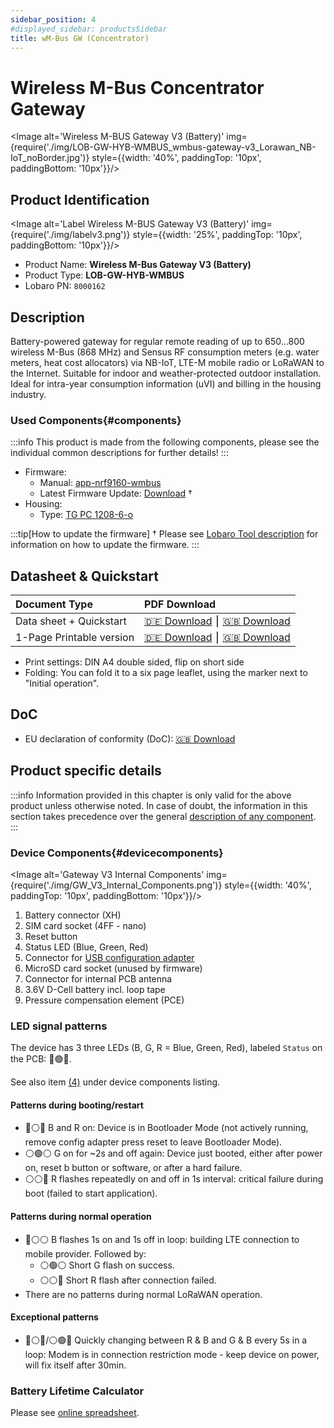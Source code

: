 ```yaml
---
sidebar_position: 4
#displayed_sidebar: productsSidebar
title: wM-Bus GW (Concentrator)
---
```


# Wireless M-Bus Concentrator Gateway

<Image alt='Wireless M-BUS Gateway V3 (Battery)'
img={require('./img/LOB-GW-HYB-WMBUS_wmbus-gateway-v3_Lorawan_NB-IoT_noBorder.jpg')}
style={{width: '40%', paddingTop: '10px', paddingBottom: '10px'}}/>

## Product Identification

<Image alt='Label Wireless M-BUS Gateway V3 (Battery)'
img={require('./img/labelv3.png')}
style={{width: '25%', paddingTop: '10px', paddingBottom: '10px'}}/>

* Product Name: **Wireless M-Bus Gateway V3 (Battery)**
* Product Type: **LOB-GW-HYB-WMBUS**
* Lobaro PN: `8000162`

## Description

Battery-powered gateway for regular remote reading of up to 650...800 wireless M-Bus (868 MHz) and Sensus RF consumption
meters (e.g. water meters, heat cost allocators) via NB-IoT, LTE-M mobile radio or LoRaWAN to the Internet. Suitable for
indoor and weather-protected outdoor installation. Ideal for intra-year consumption information (uVI) and billing in the
housing industry.

### Used Components{#components}

:::info
This product is made from the following components, please see the individual common descriptions for
further details!
:::

* Firmware:
    * Manual: [app-nrf9160-wmbus](/components/firmware/app-nrf9160-wmbus/introduction.md)
    * Latest Firmware Update: [Download](https://files.lobaro.com/s/9Zo3KQnXJDHNMgE) †
* Housing:
    * Type: [TG PC 1208-6-o](/components/enclosures/spelsberg_TG_PC_1208-6-o.md)

:::tip[How to update the firmware]
† Please see [Lobaro Tool description](/configuration/lobaro-config-tool#fwupdate) for information on how to update the
firmware.
:::

## Datasheet & Quickstart

| Document Type            | PDF Download                                                                                                                                                 |
|:-------------------------|:-------------------------------------------------------------------------------------------------------------------------------------------------------------|
| Data sheet + Quickstart  | [🇩🇪 Download](https://files.lobaro.com/index.php/s/SArz8mXdRTwyCHQ/download) ⎮ [🇬🇧 Download](https://files.lobaro.com/index.php/s/zS2J32EZX6mTxtQ/download) |
| 1-Page Printable version | [🇩🇪 Download](https://files.lobaro.com/index.php/s/r6M8kEsE2jwEQGx/download) ⎮ [🇬🇧 Download](https://files.lobaro.com/index.php/s/yFiXeAX7yoBH67s/download) |

* Print settings: DIN A4 double sided, flip on short side
* Folding: You can fold it to a six page leaflet, using the marker next to "Initial operation".

## DoC

* EU declaration of conformity (DoC): [🇬🇧 Download](https://files.lobaro.com/index.php/s/BKTJMPwmcg9Hs3n/download)

## Product specific details

:::info
Information provided in this chapter is only valid for the above product unless otherwise noted. In case of doubt,
the information in this section takes precedence over the general [description of any component](#components).
:::

### Device Components{#devicecomponents}
<Image alt='Gateway V3 Internal Components'
img={require('./img/GW_V3_Internal_Components.png')}
style={{width: '40%', paddingTop: '10px', paddingBottom: '10px'}}/>

1. Battery connector (XH)
2. SIM card socket (4FF - nano)
3. Reset button
4. Status LED (Blue, Green, Red)
5. Connector for [USB configuration adapter](/configuration/usb-config-adapter.md)
6. MicroSD card socket (unused by firmware)
7. Connector for internal PCB antenna
8. 3.6V D-Cell battery incl. loop tape 
9. Pressure compensation element (PCE)

### LED signal patterns

The device has 3 three LEDs (B, G, R = Blue, Green, Red), labeled `Status` on the PCB: 🔵🟢🔴. 

See also item [(4)](#devicecomponents) under device components listing.

#### Patterns during booting/restart

* 🔵⚪🔴 B and R on: Device is in Bootloader Mode (not actively running, remove config adapter press reset to leave
  Bootloader Mode).
* ⚪🟢⚪ G on for ~2s and off again: Device just booted, either after power on, reset b button or software, or after a hard
  failure.
* ⚪⚪🔴 R flashes repeatedly on and off in 1s interval: critical failure during boot (failed to start application).

#### Patterns during normal operation

* 🔵⚪⚪ B flashes 1s on and 1s off in loop: building LTE connection to mobile provider. Followed by:
    * ⚪🟢⚪ Short G flash on success.
    * ⚪⚪🔴 Short R flash after connection failed.
* There are no patterns during normal LoRaWAN operation.

#### Exceptional patterns

* 🔵⚪🔴/⚪🟢🔴 Quickly changing between R & B and G & B every 5s in a loop: Modem is in connection restriction mode - keep
  device on power, will fix itself after 30min.

### Battery Lifetime Calculator

Please
see [online spreadsheet](https://docs.google.com/spreadsheets/d/1BjEO0UShdWuhaDqwDWPEtqszOBqUVfBH85dvtvdCjlA/edit?usp=sharing).





